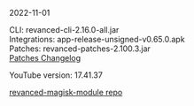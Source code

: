 2022-11-01
  
CLI: revanced-cli-2.16.0-all.jar  
Integrations: app-release-unsigned-v0.65.0.apk  
Patches: revanced-patches-2.100.3.jar  
[Patches Changelog](https://github.com/revanced/revanced-patches/releases/tag/v2.100.3)  

YouTube version: 17.41.37  

[revanced-magisk-module repo](https://github.com/j-hc/revanced-magisk-module)

